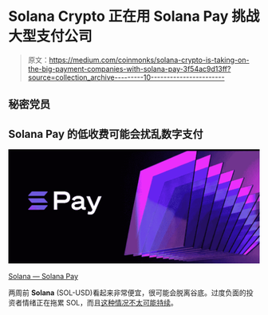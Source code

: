 # Solana Crypto 正在用 Solana Pay 挑战大型支付公司

> 原文：<https://medium.com/coinmonks/solana-crypto-is-taking-on-the-big-payment-companies-with-solana-pay-3f54ac9d13ff?source=collection_archive---------10----------------------->

## 秘密党员

## **Solana Pay 的低收费可能会扰乱数字支付**

![](img/336ab33943d7e9ab20d222c03b929346.png)

[Solana — Solana Pay](https://solana.com/news/solana-pay-announcement)

两周前 **Solana** (SOL-USD)看起来非常便宜，很可能会脱离谷底。过度负面的投资者情绪正在拖累 SOL，而且[这种情况不太可能持续](https://investorplace.com/2022/01/solana-sol-crypto-is-a-cheap-crypto-buy-today-as-it-hits-new-lows/)。